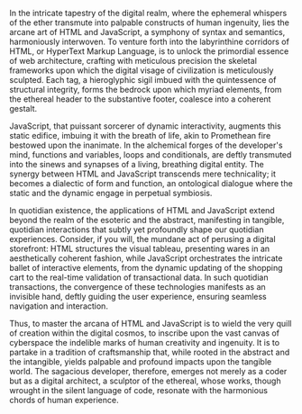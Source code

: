 In the intricate tapestry of the digital realm, where the ephemeral whispers of the ether transmute into palpable constructs of human ingenuity, lies the arcane art of HTML and JavaScript, a symphony of syntax and semantics, harmoniously interwoven. To venture forth into the labyrinthine corridors of HTML, or HyperText Markup Language, is to unlock the primordial essence of web architecture, crafting with meticulous precision the skeletal frameworks upon which the digital visage of civilization is meticulously sculpted. Each tag, a hieroglyphic sigil imbued with the quintessence of structural integrity, forms the bedrock upon which myriad elements, from the ethereal header to the substantive footer, coalesce into a coherent gestalt.

JavaScript, that puissant sorcerer of dynamic interactivity, augments this static edifice, imbuing it with the breath of life, akin to Promethean fire bestowed upon the inanimate. In the alchemical forges of the developer's mind, functions and variables, loops and conditionals, are deftly transmuted into the sinews and synapses of a living, breathing digital entity. The synergy between HTML and JavaScript transcends mere technicality; it becomes a dialectic of form and function, an ontological dialogue where the static and the dynamic engage in perpetual symbiosis.

In quotidian existence, the applications of HTML and JavaScript extend beyond the realm of the esoteric and the abstract, manifesting in tangible, quotidian interactions that subtly yet profoundly shape our quotidian experiences. Consider, if you will, the mundane act of perusing a digital storefront: HTML structures the visual tableau, presenting wares in an aesthetically coherent fashion, while JavaScript orchestrates the intricate ballet of interactive elements, from the dynamic updating of the shopping cart to the real-time validation of transactional data. In such quotidian transactions, the convergence of these technologies manifests as an invisible hand, deftly guiding the user experience, ensuring seamless navigation and interaction.

Thus, to master the arcana of HTML and JavaScript is to wield the very quill of creation within the digital cosmos, to inscribe upon the vast canvas of cyberspace the indelible marks of human creativity and ingenuity. It is to partake in a tradition of craftsmanship that, while rooted in the abstract and the intangible, yields palpable and profound impacts upon the tangible world. The sagacious developer, therefore, emerges not merely as a coder but as a digital architect, a sculptor of the ethereal, whose works, though wrought in the silent language of code, resonate with the harmonious chords of human experience.

